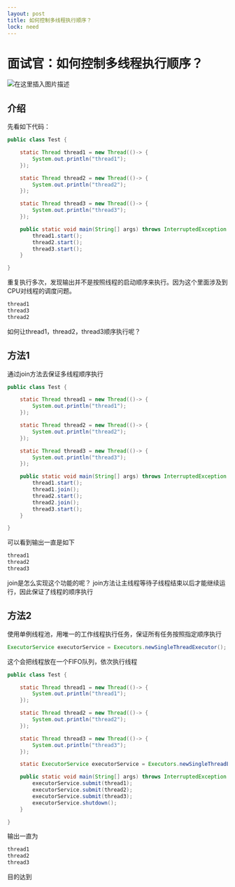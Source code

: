 ```yaml
---
layout: post
title: 如何控制多线程执行顺序？
lock: need
---
```


# 面试官：如何控制多线程执行顺序？

![在这里插入图片描述](https://img-blog.csdnimg.cn/20200912165852227.jpg?)
## 介绍
先看如下代码：

```java
public class Test {

    static Thread thread1 = new Thread(()-> {
        System.out.println("thread1");
    });

    static Thread thread2 = new Thread(()-> {
        System.out.println("thread2");
    });

    static Thread thread3 = new Thread(()-> {
        System.out.println("thread3");
    });

    public static void main(String[] args) throws InterruptedException {
        thread1.start();
        thread2.start();
        thread3.start();
    }

}
```
重复执行多次，发现输出并不是按照线程的启动顺序来执行。因为这个里面涉及到CPU对线程的调度问题。

```java
thread1
thread3
thread2
```
如何让thread1，thread2，thread3顺序执行呢？
## 方法1
通过join方法去保证多线程顺序执行

```java
public class Test {

    static Thread thread1 = new Thread(()-> {
        System.out.println("thread1");
    });

    static Thread thread2 = new Thread(()-> {
        System.out.println("thread2");
    });

    static Thread thread3 = new Thread(()-> {
        System.out.println("thread3");
    });

    public static void main(String[] args) throws InterruptedException {
        thread1.start();
        thread1.join();
        thread2.start();
        thread2.join();
        thread3.start();
    }

}
```

可以看到输出一直是如下
```java
thread1
thread2
thread3
```
join是怎么实现这个功能的呢？
join方法让主线程等待子线程结束以后才能继续运行，因此保证了线程的顺序执行
## 方法2
使用单例线程池，用唯一的工作线程执行任务，保证所有任务按照指定顺序执行
```java
ExecutorService executorService = Executors.newSingleThreadExecutor();
```
这个会把线程放在一个FIFO队列，依次执行线程
```java
public class Test {

    static Thread thread1 = new Thread(()-> {
        System.out.println("thread1");
    });

    static Thread thread2 = new Thread(()-> {
        System.out.println("thread2");
    });

    static Thread thread3 = new Thread(()-> {
        System.out.println("thread3");
    });

    static ExecutorService executorService = Executors.newSingleThreadExecutor();

    public static void main(String[] args) throws InterruptedException {
        executorService.submit(thread1);
        executorService.submit(thread2);
        executorService.submit(thread3);
        executorService.shutdown();
    }

}
```
输出一直为

```java
thread1
thread2
thread3
```
目的达到